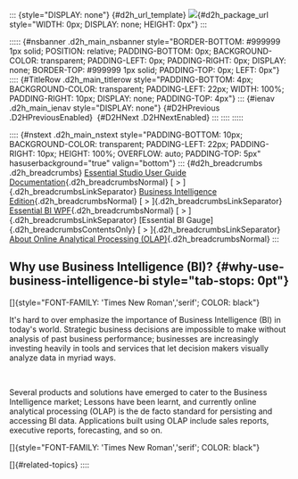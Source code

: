::: {style="DISPLAY: none"}
[](ms-xhelp:///?Id=d2h_url_template){#d2h_url_template} ![](!package_url!){#d2h_package_url style="WIDTH: 0px; DISPLAY: none; HEIGHT: 0px"}
:::

::::: {#nsbanner .d2h_main_nsbanner style="BORDER-BOTTOM: #999999 1px solid; POSITION: relative; PADDING-BOTTOM: 0px; BACKGROUND-COLOR: transparent; PADDING-LEFT: 0px; PADDING-RIGHT: 0px; DISPLAY: none; BORDER-TOP: #999999 1px solid; PADDING-TOP: 0px; LEFT: 0px"}
:::: {#TitleRow .d2h_main_titlerow style="PADDING-BOTTOM: 4px; BACKGROUND-COLOR: transparent; PADDING-LEFT: 22px; WIDTH: 100%; PADDING-RIGHT: 10px; DISPLAY: none; PADDING-TOP: 4px"}
::: {#ienav .d2h_main_ienav style="DISPLAY: none"}
[](ms-xhelp:///?Id=2ef0f9c5-925b-4d16-a281-21466b5f9eb6){#D2HPrevious .D2HPreviousEnabled}  [](ms-xhelp:///?Id=fc271817-e9a1-445e-b2f4-e8a84a300c20){#D2HNext .D2HNextEnabled}
:::
::::
:::::

:::: {#nstext .d2h_main_nstext style="PADDING-BOTTOM: 10px; BACKGROUND-COLOR: transparent; PADDING-LEFT: 22px; PADDING-RIGHT: 10px; HEIGHT: 100%; OVERFLOW: auto; PADDING-TOP: 5px" hasuserbackground="true" valign="bottom"}
::: {#d2h_breadcrumbs .d2h_breadcrumbs}
[Essential Studio User Guide Documentation](ms-xhelp:///?Id=12457748-09e3-4d74-a240-8e049cedf030){.d2h_breadcrumbsNormal} [ \> ]{.d2h_breadcrumbsLinkSeparator} [Business Intelligence Edition](ms-xhelp:///?Id=fdf33dd8-62b2-47b9-ad7b-fc50e590bca5){.d2h_breadcrumbsNormal} [ \> ]{.d2h_breadcrumbsLinkSeparator} [Essential BI WPF](ms-xhelp:///?Id=41e3d586-d922-4a01-8272-679fe4ae7343){.d2h_breadcrumbsNormal} [ \> ]{.d2h_breadcrumbsLinkSeparator} [Essential BI Gauge]{.d2h_breadcrumbsContentsOnly} [ \> ]{.d2h_breadcrumbsLinkSeparator} [About Online Analytical Processing (OLAP)](ms-xhelp:///?Id=9dd33054-b36e-420d-b809-6780d7e18890){.d2h_breadcrumbsNormal}
:::

## Why use Business Intelligence (BI)? {#why-use-business-intelligence-bi style="tab-stops: 0pt"}

[]{style="FONT-FAMILY: 'Times New Roman','serif'; COLOR: black"} 

It\'s hard to over emphasize the importance of Business Intelligence (BI) in today\'s world. Strategic business decisions are impossible to make without analysis of past business performance; businesses are increasingly investing heavily in tools and services that let decision makers visually analyze data in myriad ways.

 

Several products and solutions have emerged to cater to the Business Intelligence market; Lessons have been learnt, and currently online analytical processing (OLAP) is the de facto standard for persisting and accessing BI data. Applications built using OLAP include sales reports, executive reports, forecasting, and so on.

[]{style="FONT-FAMILY: 'Times New Roman','serif'; COLOR: black"} 

[]{#related-topics}
::::

